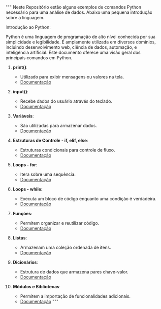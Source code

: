 """
Neste Repositório estão alguns exemplos de comandos Python necessário para uma análise de dados.
Abaixo uma pequena introdução sobre a linguagem.

Introdução ao Python:

Python é uma linguagem de programação de alto nível conhecida por sua simplicidade e legibilidade. É amplamente utilizada em diversos domínios, incluindo desenvolvimento web, ciência de dados, automação, e inteligência artificial. Este documento oferece uma visão geral dos principais comandos em Python.

1. **print()**:
   - Utilizado para exibir mensagens ou valores na tela.
   - [Documentação](https://docs.python.org/3/library/functions.html#print)

2. **input()**:
   - Recebe dados do usuário através do teclado.
   - [Documentação](https://docs.python.org/3/library/functions.html#input)

3. **Variáveis**:
   - São utilizadas para armazenar dados.
   - [Documentação](https://docs.python.org/3/tutorial/introduction.html#numbers)

4. **Estruturas de Controle - if, elif, else**:
   - Estruturas condicionais para controle de fluxo.
   - [Documentação](https://docs.python.org/3/tutorial/controlflow.html#if-statements)

5. **Loops - for**:
   - Itera sobre uma sequência.
   - [Documentação](https://docs.python.org/3/tutorial/controlflow.html#for-statements)

6. **Loops - while**:
   - Executa um bloco de código enquanto uma condição é verdadeira.
   - [Documentação](https://docs.python.org/3/tutorial/introduction.html#first-steps-towards-programming)

7. **Funções**:
   - Permitem organizar e reutilizar código.
   - [Documentação](https://docs.python.org/3/tutorial/controlflow.html#defining-functions)

8. **Listas**:
   - Armazenam uma coleção ordenada de itens.
   - [Documentação](https://docs.python.org/3/tutorial/introduction.html#lists)

9. **Dicionários**:
   - Estrutura de dados que armazena pares chave-valor.
   - [Documentação](https://docs.python.org/3/tutorial/datastructures.html#dictionaries)

10. **Módulos e Bibliotecas**:
    - Permitem a importação de funcionalidades adicionais.
    - [Documentação](https://docs.python.org/3/tutorial/modules.html)
"""
